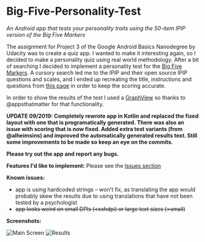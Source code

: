 # Big-Five-Personality-Test
_An Android app that tests your personality traits using the 50-item IPIP version of the Big Five Markers_

The assignment for Project 3 of the Google Android Basics Nanodegree by Udacity was to create a quiz app. I wanted to 
make it interesting again, so I decided to make a personality quiz using real world methodology. After a bit of searching
I decided to implement a personality test for the [Big Five Markers](https://en.wikipedia.org/wiki/Big_Five_personality_traits). 
A cursory search led me to the IPIP and their open source IPIP questions and scales, and I ended up recreating the title, 
instructions and questions from [this page](http://ipip.ori.org/New_IPIP-50-item-scale.htm) in order to keep the scoring accurate.

In order to show the results of the test I used a [GraphView](https://github.com/appsthatmatter/GraphView) so thanks to @appsthatmatter
for that functionality. 

**UPDATE 09/2019: Completely rewrote app in Kotlin and replaced the fixed layout with one that is programatically generated. There was also an issue with scoring that is now fixed. Added extra test variants (from @alheimsins) and improved the automatically generated results text. Still some improvements to be made so keep an eye on the commits.**

**Please try out the app and report any bugs.**

**Features I'd like to implement:** Please see the [Issues section](https://github.com/adriantache/Big-Five-Personality-Test/issues)

**Known issues:**
* app is using hardcoded strings – won't fix, as translating the app would probably skew the results due to using translations that
have not been tested by a psychologist
* ~~app looks weird on small DPIs (<xxhdpi) or large text sizes (>small)~~

**Screenshots:**

![Main Screen](https://github.com/adriantache/Big-Five-Personality-Test/blob/master/1.png) ![Results](https://github.com/adriantache/Big-Five-Personality-Test/blob/master/2.png)
